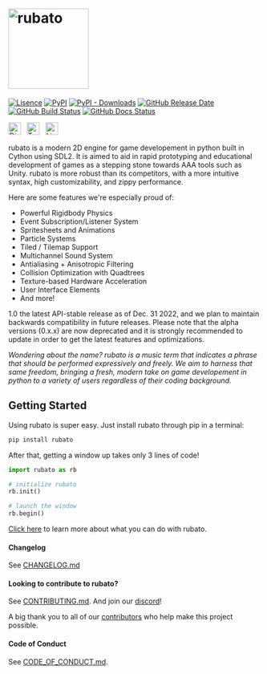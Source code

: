 # <img src="https://github.com/rubatopy/rubato/blob/main/docs/source/_static/full.png?raw=true" alt="rubato" width="160"/>

[![Lisence](https://img.shields.io/github/license/rubatopy/rubato?style=flat-square)](https://www.gnu.org/licenses/gpl-3.0.html)
[![PyPI](https://img.shields.io/pypi/v/rubato?style=flat-square)](https://pypi.org/project/rubato/)
[![PyPI - Downloads](https://img.shields.io/pypi/dm/rubato?style=flat-square)](https://pypi.org/project/rubato/)
[![GitHub Release Date](https://img.shields.io/github/release-date/rubatopy/rubato?style=flat-square)](https://github.com/rubatopy/rubato/releases)
[![GitHub Build Status](https://img.shields.io/github/actions/workflow/status/rubatopy/rubato/tests.yml?branch=main&style=flat-square)](https://github.com/rubatopy/rubato/actions/workflows/tests.yml)
[![GitHub Docs Status](https://img.shields.io/github/actions/workflow/status/rubatopy/rubato/nightly.yml?branch=main&label=docs&style=flat-square)](https://rubatopy.github.io/)

[<img src="https://logodownload.org/wp-content/uploads/2017/11/discord-logo-4-1.png" alt="Discord Server" width="25" />](https://discord.gg/rdce5GXRrC)
&nbsp;
[<img src="https://cdn4.iconfinder.com/data/icons/social-media-icons-the-circle-set/48/twitter_circle-512.png" alt="Twitter Page" width="25"/>](https://twitter.com/rubatopy)
&nbsp;
[<img src="https://upload.wikimedia.org/wikipedia/commons/thumb/f/f8/LinkedIn_icon_circle.svg/2048px-LinkedIn_icon_circle.svg.png" alt="Linkedin Page" width="25"/>](https://www.linkedin.com/company/rubatopy/)
&nbsp;

<!-- If you update this README update the GitHub profile of rubatopy README -->

rubato is a modern 2D engine for game developement in python built in Cython using SDL2. It is aimed to aid in rapid prototyping and educational development of games as a stepping stone towards AAA tools such as Unity. rubato is more robust than its competitors, with a more intuitive syntax, high customizability, and zippy performance.

Here are some features we're especially proud of:

-   Powerful Rigidbody Physics
-   Event Subscription/Listener System
-   Spritesheets and Animations
-   Particle Systems
-   Tiled / Tilemap Support
-   Multichannel Sound System
-   Antialiasing + Anisotropic Filtering
-   Collision Optimization with Quadtrees
-   Texture-based Hardware Acceleration
-   User Interface Elements
-   And more!

1.0 the latest API-stable release as of Dec. 31 2022, and we plan to maintain backwards compatibility in future releases. Please note that the alpha versions (0.x.x) are now deprecated and it is strongly recommended to update in order to get the latest features and optimizations.

_Wondering about the name? rubato is a music term that indicates a phrase that should be performed expressively and freely. We aim to harness that same freedom, bringing a fresh, modern take on game developement in python to a variety of users regardless of their coding background._
<br>

## Getting Started

Using rubato is super easy. Just install rubato through pip in a terminal:

```bash
pip install rubato
```

After that, getting a window up takes only 3 lines of code!

```python
import rubato as rb

# initialize rubato
rb.init()

# launch the window
rb.begin()
```

[Click here](https://docs.rubato.app/latest/tutorials/platformer/) to learn more about what you can do with rubato.

#### Changelog

See [CHANGELOG.md](https://github.com/rubatopy/rubato/blob/main/CHANGELOG.md)

#### Looking to contribute to rubato?

See [CONTRIBUTING.md](https://github.com/rubatopy/rubato/blob/main/CONTRIBUTING.md). And join our [discord](https://discord.gg/rdce5GXRrC)!

A big thank you to all of our [contributors](https://github.com/rubatopy/rubato/blob/main/CONTRIBUTORS.md) who help make this project possible.

#### Code of Conduct

See [CODE_OF_CONDUCT.md](https://github.com/rubatopy/.github/blob/main/CODE_OF_CONDUCT.md).
